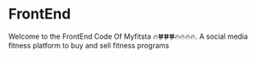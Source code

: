 # FrontEnd

Welcome to the FrontEnd Code Of Myfitsta 🔥🍀🍀🍀🔥🔥🔥🔥. A social media fitness platform to buy and sell fitness programs 
